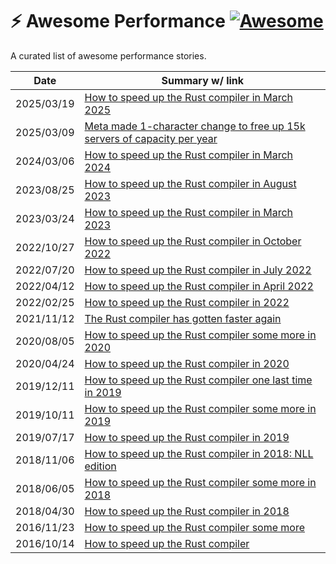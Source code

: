 # ⚡️ Awesome Performance [![Awesome](https://cdn.rawgit.com/sindresorhus/awesome/d7305f38d29fed78fa85652e3a63e154dd8e8829/media/badge.svg)](https://github.com/sindresorhus/awesome)

A curated list of awesome performance stories.

| Date | Summary w/ link |
| --- | --- |
| 2025/03/19 | [How to speed up the Rust compiler in March 2025](https://nnethercote.github.io/2025/03/19/how-to-speed-up-the-rust-compiler-in-march-2025.html) |
| 2025/03/09 | [Meta made 1-character change to free up 15k servers of capacity per year](https://www.theregister.com/2025/03/09/ebpf_meta_servers/) |
| 2024/03/06 | [How to speed up the Rust compiler in March 2024](https://nnethercote.github.io/2024/03/06/how-to-speed-up-the-rust-compiler-in-march-2024.html) |
| 2023/08/25 | [How to speed up the Rust compiler in August 2023](https://nnethercote.github.io/2023/08/25/how-to-speed-up-the-rust-compiler-in-august-2023.html) |
| 2023/03/24 | [How to speed up the Rust compiler in March 2023](https://nnethercote.github.io/2023/03/24/how-to-speed-up-the-rust-compiler-in-march-2023.html) |
| 2022/10/27 | [How to speed up the Rust compiler in October 2022](https://nnethercote.github.io/2022/10/27/how-to-speed-up-the-rust-compiler-in-october-2022.html) |
| 2022/07/20 | [How to speed up the Rust compiler in July 2022](https://nnethercote.github.io/2022/07/20/how-to-speed-up-the-rust-compiler-in-july-2022.html) |
| 2022/04/12 | [How to speed up the Rust compiler in April 2022](https://nnethercote.github.io/2022/04/12/how-to-speed-up-the-rust-compiler-in-april-2022.html) |
| 2022/02/25 | [How to speed up the Rust compiler in 2022](https://nnethercote.github.io/2022/02/25/how-to-speed-up-the-rust-compiler-in-2022.html) |
| 2021/11/12 | [The Rust compiler has gotten faster again](https://nnethercote.github.io/2021/11/12/the-rust-compiler-has-gotten-faster-again.html) |
| 2020/08/05 | [How to speed up the Rust compiler some more in 2020](https://blog.mozilla.org/nnethercote/2020/08/05/how-to-speed-up-the-rust-compiler-some-more-in-2020/) |
| 2020/04/24 | [How to speed up the Rust compiler in 2020](https://blog.mozilla.org/nnethercote/2020/04/24/how-to-speed-up-the-rust-compiler-in-2020/) |
| 2019/12/11 | [How to speed up the Rust compiler one last time in 2019](https://blog.mozilla.org/nnethercote/2019/12/11/how-to-speed-up-the-rust-compiler-one-last-time-in-2019/) |
| 2019/10/11 | [How to speed up the Rust compiler some more in 2019](https://blog.mozilla.org/nnethercote/2019/10/11/how-to-speed-up-the-rust-compiler-some-more-in-2019/) |
| 2019/07/17 | [How to speed up the Rust compiler in 2019](https://blog.mozilla.org/nnethercote/2019/07/17/how-to-speed-up-the-rust-compiler-in-2019/) |
| 2018/11/06 | [How to speed up the Rust compiler in 2018: NLL edition](https://blog.mozilla.org/nnethercote/2018/11/06/how-to-speed-up-the-rust-compiler-in-2018-nll-edition/) |
| 2018/06/05 | [How to speed up the Rust compiler some more in 2018](https://blog.mozilla.org/nnethercote/2018/06/05/how-to-speed-up-the-rust-compiler-some-more-in-2018/) |
| 2018/04/30 | [How to speed up the Rust compiler in 2018](https://blog.mozilla.org/nnethercote/2018/04/30/how-to-speed-up-the-rust-compiler-in-2018/) |
| 2016/11/23 | [How to speed up the Rust compiler some more](https://blog.mozilla.org/nnethercote/2016/11/23/how-to-speed-up-the-rust-compiler-some-more/) |
| 2016/10/14 | [How to speed up the Rust compiler](https://blog.mozilla.org/nnethercote/2016/10/14/how-to-speed-up-the-rust-compiler/) |
